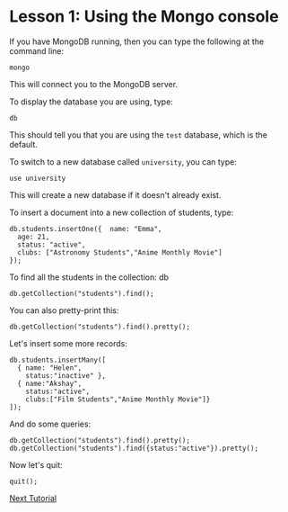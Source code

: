 # Lesson 1: Using the Mongo console

If you have MongoDB running, then you can type the following at the command line:

```
mongo
```

This will connect you to the MongoDB server.

To display the database you are using, type:

```
db
```

This should tell you that you are using the `test` database, which is the default.

To switch to a new database called `university`, you can type:

```
use university
```

This will create a new database if it doesn't already exist.

To insert a document into a new collection of students, type:

```
db.students.insertOne({  name: "Emma",
  age: 21,
  status: "active",
  clubs: ["Astronomy Students","Anime Monthly Movie"]
});
```

To find all the students in the collection:
db

```
db.getCollection("students").find();
```

You can also pretty-print this:

```
db.getCollection("students").find().pretty();
```

Let's insert some more records:

```
db.students.insertMany([
  { name: "Helen",
    status:"inactive" },
  { name:"Akshay",
    status:"active",
    clubs:["Film Students","Anime Monthly Movie"]}
]);
```

And do some queries:

```
db.getCollection("students").find().pretty();
db.getCollection("students").find({status:"active"}).pretty();
```

Now let's quit:

```
quit();
```

[Next Tutorial](lesson2/README.md)
